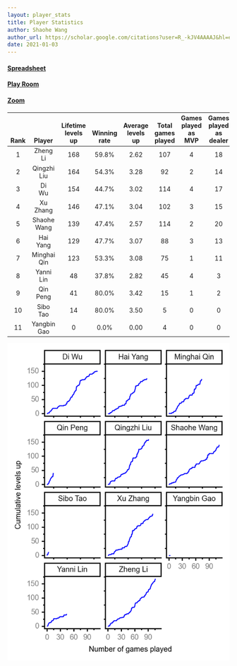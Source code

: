 ```yaml
---
layout: player_stats
title: Player Statistics
author: Shaohe Wang
author_url: https://scholar.google.com/citations?user=R_-kJV4AAAAJ&hl=en
date: 2021-01-03
---
```


#### [Spreadsheet](https://docs.google.com/spreadsheets/d/1So3PBr9gV3I0LzApZOgJlQew2QjM1wAiWhR50rAnHRg/edit#gid=2137801449)
#### [Play Room](https://playingcards.io/a3775q)
#### [Zoom](https://ucsf.zoom.us/j/91360570376?pwd=SmN6aFNPY3UzdEp3M0tmQ1ViUkdQUT09)

<div class="table-wrapper" markdown="block">

| <br><br><br>Rank | <br><br><br>Player | <br> Lifetime <br> levels <br> up | <br><br> Winning <br> rate | <br> Average <br> levels <br> up | <br> Total <br> games <br> played | Games <br> played <br> as <br> MVP | Games <br> played <br> as <br> dealer | N_games <br> short <br> staffed <br> as dealer | Winning <br> rate <br> as <br> dealer |
|:---:|:---:|:---:|:---:|:---:|:---:|:---:|:---:|:---:|:---:|
| 1 | Zheng <br> Li | 168 | 59.8% | 2.62 | 107 | 4 | 18 | 0 | 61.1% |
| 2 | Qingzhi <br> Liu | 164 | 54.3% | 3.28 | 92 | 2 | 14 | 3 | 50.0% |
| 3 | Di <br> Wu | 154 | 44.7% | 3.02 | 114 | 4 | 17 | 0 | 41.2% |
| 4 | Xu <br> Zhang | 146 | 47.1% | 3.04 | 102 | 3 | 15 | 0 | 40.0% |
| 5 | Shaohe <br> Wang | 139 | 47.4% | 2.57 | 114 | 2 | 20 | 1 | 40.0% |
| 6 | Hai <br> Yang | 129 | 47.7% | 3.07 | 88 | 3 | 13 | 1 | 38.5% |
| 7 | Minghai <br> Qin | 123 | 53.3% | 3.08 | 75 | 1 | 11 | 1 | 72.7% |
| 8 | Yanni <br> Lin | 48 | 37.8% | 2.82 | 45 | 4 | 3 | 1 | 66.7% |
| 9 | Qin <br> Peng | 41 | 80.0% | 3.42 | 15 | 1 | 2 | 0 | 100.0% |
| 10 | Sibo <br> Tao | 14 | 80.0% | 3.50 | 5 | 0 | 0 | 0 | 0.0% |
| 11 | Yangbin <br> Gao | 0 | 0.0% | 0.00 | 4 | 0 | 0 | 0 | 0.0% |

</div>

<img src="/assets/images/player_history_plot.png" alt="Plot of player level history" />

